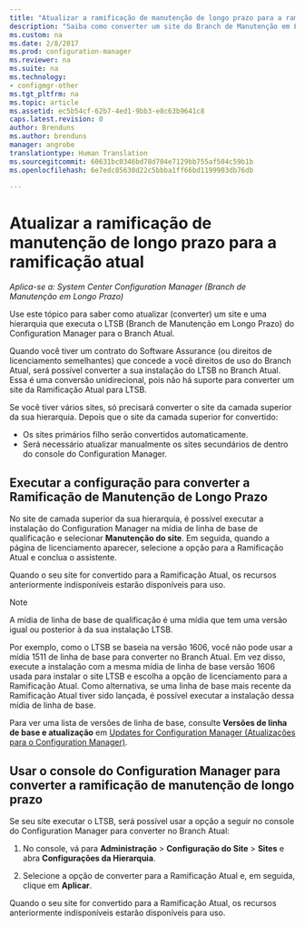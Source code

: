 ```yaml
---
title: "Atualizar a ramificação de manutenção de longo prazo para a ramificação atual | Microsoft Docs"
description: "Saiba como converter um site do Branch de Manutenção em Longo Prazo em um site do Branch Atual."
ms.custom: na
ms.date: 2/8/2017
ms.prod: configuration-manager
ms.reviewer: na
ms.suite: na
ms.technology:
- configmgr-other
ms.tgt_pltfrm: na
ms.topic: article
ms.assetid: ec5b54cf-62b7-4ed1-9bb3-e8c63b9641c8
caps.latest.revision: 0
author: Brenduns
ms.author: brenduns
manager: angrobe
translationtype: Human Translation
ms.sourcegitcommit: 60631bc0346bd78d704e7129bb755af504c59b1b
ms.openlocfilehash: 6e7edc85630d22c5bbba1ff66bd1199903db76db

---
```



# <a name="upgrade-the-long-term-servicing-branch-to-the-current-branch"></a>Atualizar a ramificação de manutenção de longo prazo para a ramificação atual

*Aplica-se a: System Center Configuration Manager (Branch de Manutenção em Longo Prazo)*

Use este tópico para saber como atualizar (converter) um site e uma hierarquia que executa o LTSB (Branch de Manutenção em Longo Prazo) do Configuration Manager para o Branch Atual.

Quando você tiver um contrato do Software Assurance (ou direitos de licenciamento semelhantes) que concede a você direitos de uso do Branch Atual, será possível converter a sua instalação do LTSB no Branch Atual.  Essa é uma conversão unidirecional, pois não há suporte para converter um site da Ramificação Atual para LTSB.

Se você tiver vários sites, só precisará converter o site da camada superior da sua hierarquia. Depois que o site da camada superior for convertido:
- Os sites primários filho serão convertidos automaticamente.
-    Será necessário atualizar manualmente os sites secundários de dentro do console do Configuration Manager.

## <a name="run-setup-to-convert-the-long-term-servicing-branch"></a>Executar a configuração para converter a Ramificação de Manutenção de Longo Prazo
No site de camada superior da sua hierarquia, é possível executar a instalação do Configuration Manager na mídia de linha de base de qualificação e selecionar **Manutenção do site**.  Em seguida, quando a página de licenciamento aparecer, selecione a opção para a Ramificação Atual e conclua o assistente.

Quando o seu site for convertido para a Ramificação Atual, os recursos anteriormente indisponíveis estarão disponíveis para uso.

> [!NOTE]  
> A mídia de linha de base de qualificação é uma mídia que tem uma versão igual ou posterior à da sua instalação LTSB.

Por exemplo, como o LTSB se baseia na versão 1606, você não pode usar a mídia 1511 de linha de base para converter no Branch Atual. Em vez disso, execute a instalação com a mesma mídia de linha de base versão 1606 usada para instalar o site LTSB e escolha a opção de licenciamento para a Ramificação Atual.  Como alternativa, se uma linha de base mais recente da Ramificação Atual tiver sido lançada, é possível executar a instalação dessa mídia de linha de base.

Para ver uma lista de versões de linha de base, consulte **Versões de linha de base e atualização** em [Updates for Configuration Manager (Atualizações para o Configuration Manager)](/sccm/core/servers/manage/updates).

## <a name="use-the-configuration-manager-console-to-convert-the-long-term-servicing-branch"></a>Usar o console do Configuration Manager para converter a ramificação de manutenção de longo prazo
Se seu site executar o LTSB, será possível usar a opção a seguir no console do Configuration Manager para converter no Branch Atual:

 1. No console, vá para **Administração** > **Configuração do Site** > **Sites** e abra **Configurações da Hierarquia**.  

 2. Selecione a opção de converter para a Ramificação Atual e, em seguida, clique em **Aplicar**.  

Quando o seu site for convertido para a Ramificação Atual, os recursos anteriormente indisponíveis estarão disponíveis para uso.



<!--HONumber=Feb17_HO2-->


